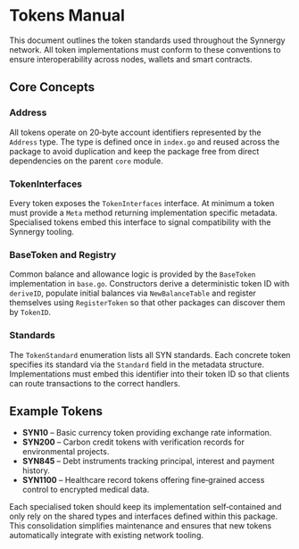 # Tokens Manual

This document outlines the token standards used throughout the Synnergy
network.  All token implementations must conform to these conventions to
ensure interoperability across nodes, wallets and smart contracts.

## Core Concepts

### Address

All tokens operate on 20‑byte account identifiers represented by the
`Address` type.  The type is defined once in `index.go` and reused across
the package to avoid duplication and keep the package free from direct
dependencies on the parent `core` module.

### TokenInterfaces

Every token exposes the `TokenInterfaces` interface.  At minimum a token
must provide a `Meta` method returning implementation specific metadata.
Specialised tokens embed this interface to signal compatibility with the
Synnergy tooling.

### BaseToken and Registry

Common balance and allowance logic is provided by the `BaseToken`
implementation in `base.go`.  Constructors derive a deterministic token
ID with `deriveID`, populate initial balances via `NewBalanceTable` and
register themselves using `RegisterToken` so that other packages can
discover them by `TokenID`.

### Standards

The `TokenStandard` enumeration lists all SYN standards.  Each concrete
token specifies its standard via the `Standard` field in the metadata
structure.  Implementations must embed this identifier into their token
ID so that clients can route transactions to the correct handlers.

## Example Tokens

* **SYN10** – Basic currency token providing exchange rate information.
* **SYN200** – Carbon credit tokens with verification records for
  environmental projects.
* **SYN845** – Debt instruments tracking principal, interest and payment
  history.
* **SYN1100** – Healthcare record tokens offering fine‑grained access
  control to encrypted medical data.

Each specialised token should keep its implementation self‑contained and
only rely on the shared types and interfaces defined within this
package.  This consolidation simplifies maintenance and ensures that new
tokens automatically integrate with existing network tooling.

